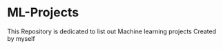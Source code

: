 # ML-Projects
This Repository is dedicated  to  list out Machine learning  projects Created by myself
